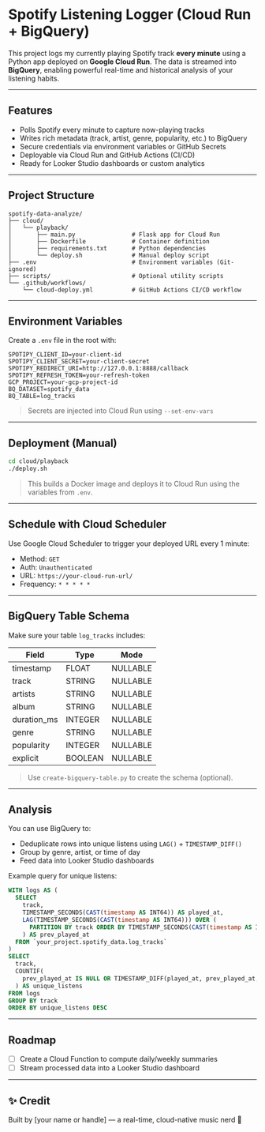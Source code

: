 # Spotify Listening Logger (Cloud Run + BigQuery)

This project logs my currently playing Spotify track **every minute** using a Python app deployed on **Google Cloud Run**. The data is streamed into **BigQuery**, enabling powerful real-time and historical analysis of your listening habits.

---

## Features

- Polls Spotify every minute to capture now-playing tracks
- Writes rich metadata (track, artist, genre, popularity, etc.) to BigQuery
- Secure credentials via environment variables or GitHub Secrets
- Deployable via Cloud Run and GitHub Actions (CI/CD)
- Ready for Looker Studio dashboards or custom analytics

---

## Project Structure

```
spotify-data-analyze/
├── cloud/
│   └── playback/
│       ├── main.py                # Flask app for Cloud Run
│       ├── Dockerfile             # Container definition
│       ├── requirements.txt       # Python dependencies
│       └── deploy.sh              # Manual deploy script
├── .env                           # Environment variables (Git-ignored)
├── scripts/                       # Optional utility scripts
└── .github/workflows/
    └── cloud-deploy.yml           # GitHub Actions CI/CD workflow
```

---

## Environment Variables

Create a `.env` file in the root with:

```env
SPOTIPY_CLIENT_ID=your-client-id
SPOTIPY_CLIENT_SECRET=your-client-secret
SPOTIPY_REDIRECT_URI=http://127.0.0.1:8888/callback
SPOTIPY_REFRESH_TOKEN=your-refresh-token
GCP_PROJECT=your-gcp-project-id
BQ_DATASET=spotify_data
BQ_TABLE=log_tracks
```

> Secrets are injected into Cloud Run using `--set-env-vars`

---

## Deployment (Manual)

```bash
cd cloud/playback
./deploy.sh
```

> This builds a Docker image and deploys it to Cloud Run using the variables from `.env`.

---

## Schedule with Cloud Scheduler

Use Google Cloud Scheduler to trigger your deployed URL every 1 minute:

- Method: `GET`
- Auth: `Unauthenticated`
- URL: `https://your-cloud-run-url/`
- Frequency: `* * * * *`

---

## BigQuery Table Schema

Make sure your table `log_tracks` includes:

| Field         | Type      | Mode     |
|---------------|-----------|----------|
| timestamp     | FLOAT     | NULLABLE |
| track         | STRING    | NULLABLE |
| artists       | STRING    | NULLABLE |
| album         | STRING    | NULLABLE |
| duration_ms   | INTEGER   | NULLABLE |
| genre         | STRING    | NULLABLE |
| popularity    | INTEGER   | NULLABLE |
| explicit      | BOOLEAN   | NULLABLE |

> Use `create-bigquery-table.py` to create the schema (optional).

---

## Analysis

You can use BigQuery to:

- Deduplicate rows into unique listens using `LAG()` + `TIMESTAMP_DIFF()`
- Group by genre, artist, or time of day
- Feed data into Looker Studio dashboards

Example query for unique listens:

```sql
WITH logs AS (
  SELECT
    track,
    TIMESTAMP_SECONDS(CAST(timestamp AS INT64)) AS played_at,
    LAG(TIMESTAMP_SECONDS(CAST(timestamp AS INT64))) OVER (
      PARTITION BY track ORDER BY TIMESTAMP_SECONDS(CAST(timestamp AS INT64))
    ) AS prev_played_at
  FROM `your_project.spotify_data.log_tracks`
)
SELECT
  track,
  COUNTIF(
    prev_played_at IS NULL OR TIMESTAMP_DIFF(played_at, prev_played_at, MINUTE) > 2
  ) AS unique_listens
FROM logs
GROUP BY track
ORDER BY unique_listens DESC
```

---

## Roadmap

- [ ] Create a Cloud Function to compute daily/weekly summaries
- [ ] Stream processed data into a Looker Studio dashboard

---

## ✨ Credit

Built by [your name or handle] — a real-time, cloud-native music nerd 🎿
```
